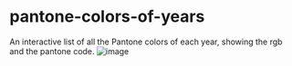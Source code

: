 # pantone-colors-of-years
An interactive list of all the Pantone colors of each year, showing the rgb and the pantone code.
![image](https://user-images.githubusercontent.com/77711349/179265554-b395a06a-23b3-4895-b54b-49499d4a1f07.png)
